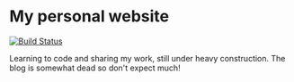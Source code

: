 # My personal website

[![Build Status](https://travis-ci.org/sabgaby/sabgaby.svg?branch=master)](https://travis-ci.org/sabgaby/sabgaby)

Learning to code and sharing my work, still under heavy construction.
The blog is somewhat dead so don't expect much!
